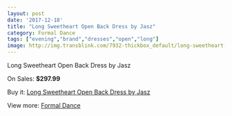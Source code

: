 ```yaml
---
layout: post
date: '2017-12-18'
title: "Long Sweetheart Open Back Dress by Jasz"
category: Formal Dance
tags: ["evening","brand","dresses","open","long"]
image: http://img.transblink.com/7932-thickbox_default/long-sweetheart-open-back-dress-by-jasz.jpg
---
```

Long Sweetheart Open Back Dress by Jasz

On Sales: **$297.99**
<a href="https://www.transblink.com/en/formal-dance/2574-long-sweetheart-open-back-dress-by-jasz.html"><amp-img layout="responsive" width="600" height="600" src="//img.transblink.com/7932-thickbox_default/long-sweetheart-open-back-dress-by-jasz.jpg" alt="Long Sweetheart Open Back Dress by Jasz 0" /></a>
<a href="https://www.transblink.com/en/formal-dance/2574-long-sweetheart-open-back-dress-by-jasz.html"><amp-img layout="responsive" width="600" height="600" src="//img.transblink.com/7933-thickbox_default/long-sweetheart-open-back-dress-by-jasz.jpg" alt="Long Sweetheart Open Back Dress by Jasz 1" /></a>

Buy it: [Long Sweetheart Open Back Dress by Jasz](https://www.transblink.com/en/formal-dance/2574-long-sweetheart-open-back-dress-by-jasz.html "Long Sweetheart Open Back Dress by Jasz")

View more: [Formal Dance](https://www.transblink.com/en/6-formal-dance "Formal Dance")